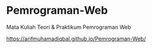 # Pemrograman-Web
Mata Kuliah Teori &amp; Praktikum Pemrograman Web

https://arifmuhamadiqbal.github.io/Pemrograman-Web/
